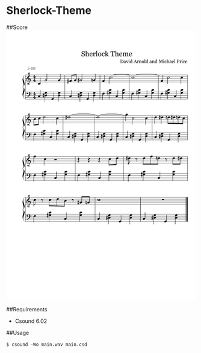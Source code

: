 # Sherlock-Theme

##Score
![](resource/score.jpg)

##Requirements
* Csound 6.02

##Usage
```
$ csound -Wo main.wav main.csd
```

